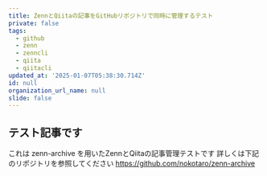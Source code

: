 ```yaml
---
title: ZennとQiitaの記事をGitHubリポジトリで同時に管理するテスト
private: false
tags:
  - github
  - zenn
  - zenncli
  - qiita
  - qiitacli
updated_at: '2025-01-07T05:38:30.714Z'
id: null
organization_url_name: null
slide: false
---
```

## テスト記事です
これは zenn-archive を用いたZennとQiitaの記事管理テストです
詳しくは下記のリポジトリを参照してください
https://github.com/nokotaro/zenn-archive

